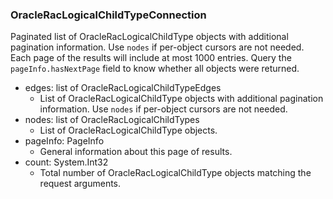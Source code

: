 ### OracleRacLogicalChildTypeConnection
Paginated list of OracleRacLogicalChildType objects with additional pagination information. Use `nodes` if per-object cursors are not needed. Each page of the results will include at most 1000 entries. Query the `pageInfo.hasNextPage` field to know whether all objects were returned.

- edges: list of OracleRacLogicalChildTypeEdges
  - List of OracleRacLogicalChildType objects with additional pagination information. Use `nodes` if per-object cursors are not needed.
- nodes: list of OracleRacLogicalChildTypes
  - List of OracleRacLogicalChildType objects.
- pageInfo: PageInfo
  - General information about this page of results.
- count: System.Int32
  - Total number of OracleRacLogicalChildType objects matching the request arguments.
